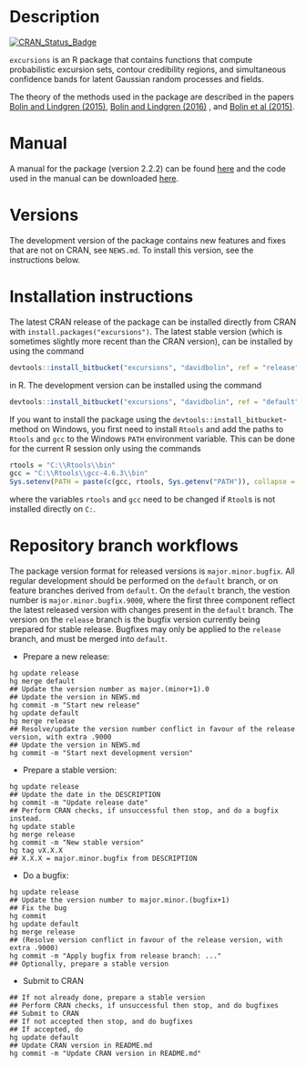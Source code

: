 # Description #

[![CRAN_Status_Badge](http://www.r-pkg.org/badges/version-last-release/excursions)](https://cran.r-project.org/package=excursions)

`excursions` is an R package that contains functions that compute probabilistic excursion sets, contour credibility regions, and simultaneous confidence bands for latent Gaussian random processes and fields.

The theory of the methods used in the package are described in the papers [Bolin and Lindgren (2015)](http://onlinelibrary.wiley.com/doi/10.1111/rssb.12055/abstract), [Bolin and Lindgren (2016)](http://www.tandfonline.com/doi/full/10.1080/10618600.2016.1228537) , and [Bolin et al (2015)](http://www3.stat.sinica.edu.tw/statistica/j25n1/J25N120/J25N120.html).


# Manual #
A manual for the package (version 2.2.2) can be found [here](http://www.math.chalmers.se/~bodavid/software/excursions/excursions_manual_v2.pdf) and the code used in the manual can be downloaded [here](http://www.math.chalmers.se/~bodavid/software/excursions/code.zip).

# Versions #
The development version of the package contains new features and fixes that are not on CRAN, see `NEWS.md`. To install this version, see the instructions below.

# Installation instructions #
The latest CRAN release of the package can be installed directly from CRAN with `install.packages("excursions")`.
The latest stable version (which is sometimes slightly more recent than the CRAN version), can be installed by using the command
```r
devtools::install_bitbucket("excursions", "davidbolin", ref = "release")
```
in R. The development version can be installed using the command
```r
devtools::install_bitbucket("excursions", "davidbolin", ref = "default")
```

If you want to install the package using the `devtools::install_bitbucket`-method on Windows, you first need to install `Rtools` and add the paths to `Rtools` and `gcc` to the Windows `PATH` environment variable. This can be done for the current R session only using the commands
```r
rtools = "C:\\Rtools\\bin"
gcc = "C:\\Rtools\\gcc-4.6.3\\bin"
Sys.setenv(PATH = paste(c(gcc, rtools, Sys.getenv("PATH")), collapse = ";"))
```
where the variables `rtools` and `gcc` need to be changed if `Rtool`s is not installed directly on `C:`.

# Repository branch workflows #
The package version format for released versions is `major.minor.bugfix`. All regular development should be performed on the `default` branch, or on feature branches derived from `default`. On the `default` branch, the vestion number is `major.minor.bugfix.9000`, where the first three component reflect the latest released version with changes present in the `default` branch. The version on the `release` branch is the bugfix version currently being prepared for stable release. Bugfixes may only be applied to the `release` branch, and must be merged into `default`.

  * Prepare a new release:
```
hg update release
hg merge default
## Update the version number as major.(minor+1).0
## Update the version in NEWS.md
hg commit -m "Start new release"
hg update default
hg merge release
## Resolve/update the version number conflict in favour of the release version, with extra .9000
## Update the version in NEWS.md
hg commit -m "Start next development version"
```
  * Prepare a stable version:
```
hg update release
## Update the date in the DESCRIPTION
hg commit -m "Update release date"
## Perform CRAN checks, if unsuccessful then stop, and do a bugfix instead.
hg update stable
hg merge release
hg commit -m "New stable version"
hg tag vX.X.X
## X.X.X = major.minor.bugfix from DESCRIPTION
```
  * Do a bugfix:
```
hg update release
## Update the version number to major.minor.(bugfix+1)
## Fix the bug
hg commit
hg update default
hg merge release
## (Resolve version conflict in favour of the release version, with extra .9000)
hg commit -m "Apply bugfix from release branch: ..."
## Optionally, prepare a stable version
```
  * Submit to CRAN
```
## If not already done, prepare a stable version
## Perform CRAN checks, if unsuccessful then stop, and do bugfixes
## Submit to CRAN
## If not accepted then stop, and do bugfixes
## If accepted, do
hg update default
## Update CRAN version in README.md
hg commit -m "Update CRAN version in README.md"
```

